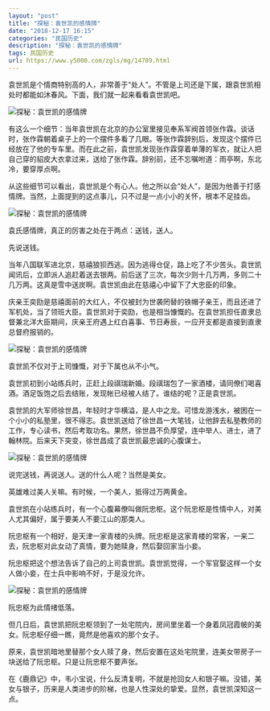 ```yaml
---
layout: "post"
title: "探秘：袁世凯的感情牌"
date: "2018-12-17 16:15"
categories: "民国历史"
description: "探秘：袁世凯的感情牌"
tags: 民国历史
url: https://www.y5000.com/zgls/mg/14789.html
---
```






袁世凯是个情商特别高的人，非常善于“处人”。不管是上司还是下属，跟袁世凯相处时都能如沐春风。下面，我们就一起来看看袁世凯吧。

![探秘：袁世凯的感情牌](/uploads/allimg/170223/6-1F223152955632.JPG)

有这么一个细节：当年袁世凯在北京的办公室里接见奉系军阀首领张作霖。谈话时，张作霖朝着桌子上的一个摆件多看了几眼。等张作霖辞别后，发现这个摆件已经放在了他的专车里。而在此之前，袁世凯发现张作霖穿着单薄的军衣，就让人把自己穿的貂皮大衣拿过来，送给了张作霖。辞别前，还不忘嘱咐道：雨亭啊，东北冷，要穿厚点啊。

从这些细节可以看出，袁世凯是个有心人。他之所以会“处人”，是因为他善于打感情牌。当然，上面提到的这点事儿，只不过是一点小小的关怀，根本不足挂齿。

![探秘：袁世凯的感情牌](/uploads/allimg/170223/6-1F22315303a36.JPG)

袁氏感情牌，真正的厉害之处在于两点：送钱，送人。

先说送钱。

当年八国联军进北京，慈禧狼狈西逃。因为逃得仓促，路上吃了不少苦头。袁世凯闻讯后，立即派人追赶着送去银两。前后送了三次，每次少则十几万两，多则二十几万两。这真是雪中送炭啊。袁世凯由此在慈禧心中留下了大忠臣的印象。

庆亲王奕劻是慈禧面前的大红人，不仅被封为世袭罔替的铁帽子亲王，而且还进了军机处，当了领班大臣。袁世凯对于奕劻，也是相当慷慨的。在袁世凯担任直隶总督兼北洋大臣期间，庆亲王府遇上红白喜事、节日寿辰，一应开支都是直接到直隶总督府报销的。

![探秘：袁世凯的感情牌](/uploads/allimg/170223/6-1F223153111253.JPG)

袁世凯不仅对于上司慷慨，对于下属也从不小气。

袁世凯初到小站练兵时，正赶上段祺瑞新婚。段祺瑞包了一家酒楼，请同僚们喝喜酒。酒足饭饱之后去结账，发现帐已经被人结了。谁结的呢？正是袁世凯。

袁世凯的大军师徐世昌，年轻时才华横溢，是人中之龙。可惜龙游浅水，被困在一个小小的私塾里，很不得志。袁世凯送给了徐世昌一大笔钱，让他辞去私塾教师的工作，专心读书，然后考取功名。果然，徐世昌不负厚望，连中举人、进士，进了翰林院。后来天下突变，徐世昌成了袁世凯最忠诚的心腹谋士。

![探秘：袁世凯的感情牌](/uploads/allimg/170223/6-1F223153144943.JPG)

说完送钱，再说送人。送的什么人呢？当然是美女。

英雄难过美人关嘛。有时候，一个美人，抵得过万两黄金。

袁世凯在小站练兵时，有一个心腹幕僚叫做阮忠枢。这个阮忠枢是性情中人，对美人尤其偏好，属于要美人不要江山的那类人。

阮忠枢有一个相好，是天津一家青楼的头牌。阮忠枢是这家青楼的常客，一来二去，阮忠枢对此女动了真情，要为她赎身，然后娶回家当小妾。

阮忠枢把这个想法告诉了自己的上司袁世凯。袁世凯觉得，一个军官娶这样一个女人做小妾，在士兵中影响不好，于是没允许。

![探秘：袁世凯的感情牌](/uploads/allimg/170223/6-1F223153215557.JPG)

阮忠枢为此情绪低落。

但几日后，袁世凯把阮忠枢领到了一处宅院内，房间里坐着一个身着凤冠霞帔的美女。阮忠枢仔细一瞧，竟然是他喜欢的那个女子。

原来，袁世凯暗地里替那个女人赎了身，然后安置在这处宅院里，连美女带房子一块送给了阮忠枢。只是让阮忠枢不要声张。

在《鹿鼎记》中，韦小宝说，什么反清复明，不就是抢回女人和银子嘛。没错，美女与银子，历来是人类进步的阶梯，也是人性深处的挚爱。显然，袁世凯深知这一点。
